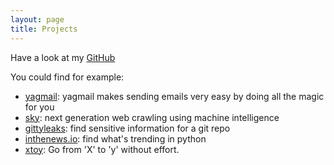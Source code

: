```yaml
---
layout: page
title: Projects
---
```


Have a look at my [GitHub](https://github.com/kootenpv/)

You could find for example:

- [yagmail](https://github.com/kootenpv/yagmail): yagmail makes sending emails very easy by doing all the magic for you
- [sky](https://github.com/kootenpv/sky): next generation web crawling using machine intelligence
- [gittyleaks](https://github.com/kootenpv/gittyleaks): find sensitive information for a git repo
- [inthenews.io](https://github.com/kootenpv/inthenews.io): find what's trending in python
- [xtoy](https://github.com/kootenpv/xtoy): Go from 'X' to 'y' without effort.
